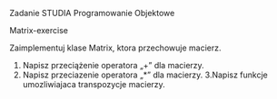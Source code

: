 Zadanie STUDIA
Programowanie Objektowe

Matrix-exercise

Zaimplementuj klase Matrix, ktora przechowuje macierz.
1. Napisz przeciążenie operatora „+” dla macierzy.
2. Napisz przeciazenie operatora „*” dla macierzy.
3.Napisz funkcje umozliwiajaca transpozycje macierzy.
